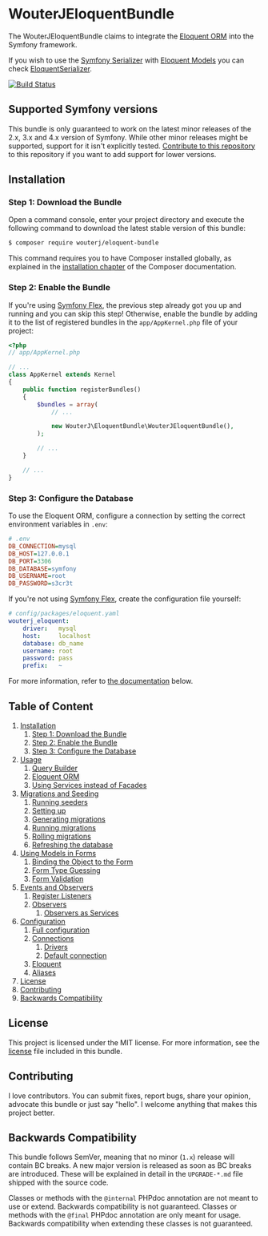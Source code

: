 # WouterJEloquentBundle

The WouterJEloquentBundle claims to integrate the [Eloquent ORM][eloquent]
into the Symfony framework.

If you wish to use the [Symfony Serializer][serializer] with [Eloquent Models][eloquent-model] you can check [EloquentSerializer][eloquent-serializer].

[![Build Status](https://travis-ci.org/wouterj/WouterJEloquentBundle.svg?branch=master)](https://travis-ci.org/wouterj/WouterJEloquentBundle)


## Supported Symfony versions

This bundle is only guaranteed to work on the latest minor releases of the
2.x, 3.x and 4.x version of Symfony. While other minor releases might be
supported, support for it isn't explicitly tested. [Contribute to this repository](#contributing)
to this repository if you want to add support for lower versions.


## Installation

### Step 1: Download the Bundle

Open a command console, enter your project directory and execute the
following command to download the latest stable version of this bundle:

```bash
$ composer require wouterj/eloquent-bundle
```

This command requires you to have Composer installed globally, as explained
in the [installation chapter][composer] of the Composer documentation.


### Step 2: Enable the Bundle

If you're using [Symfony Flex][symfony-flex], the previous step already got
you up and running and you can skip this step! Otherwise, enable the bundle
by adding it to the list of registered bundles in the `app/AppKernel.php`
file of your project:

```php
<?php
// app/AppKernel.php

// ...
class AppKernel extends Kernel
{
    public function registerBundles()
    {
        $bundles = array(
            // ...

            new WouterJ\EloquentBundle\WouterJEloquentBundle(),
        );

        // ...
    }

    // ...
}
```


### Step 3: Configure the Database

To use the Eloquent ORM, configure a connection by setting the correct environment
variables in `.env`:

```ini
# .env
DB_CONNECTION=mysql
DB_HOST=127.0.0.1
DB_PORT=3306
DB_DATABASE=symfony
DB_USERNAME=root
DB_PASSWORD=s3cr3t
```

If you're not using [Symfony Flex][symfony-flex], create the configuration file
yourself:

```yaml
# config/packages/eloquent.yaml
wouterj_eloquent:
    driver:   mysql
    host:     localhost
    database: db_name
    username: root
    password: pass
    prefix:   ~
```

For more information, refer to [the documentation](#table-of-content) below.


## Table of Content

1. [Installation](#installation)
    1. [Step 1: Download the Bundle](#step-1-download-the-bundle)
    1. [Step 2: Enable the Bundle](#step-2-enable-the-bundle)
    1. [Step 3: Configure the Database](#step-3-configure-the-database)
1. [Usage](Resources/docs/usage.rst)
    1. [Query Builder](Resources/docs/usage.rst#query-builder)
    1. [Eloquent ORM](Resources/docs/usage.rst#eloquent-orm)
    1. [Using Services instead of Facades](Resources/docs/usage.rst#using-services-instead-of-facades)
1. [Migrations and Seeding](Resources/docs/migrations.rst)
    1. [Running seeders](Resources/docs/migrations.rst#running-seeders)
    1. [Setting up](Resources/docs/migrations.rst#setting-up)
    1. [Generating migrations](Resources/docs/migrations.rst#generating-migrations)
    1. [Running migrations](Resources/docs/migrations.rst#running-migrations)
    1. [Rolling migrations](Resources/docs/migrations.rst#rolling-back-migrations)
    1. [Refreshing the database](Resources/docs/migrations.rst#refreshing-the-database)
1. [Using Models in Forms](Resources/docs/forms.rst)
    1. [Binding the Object to the Form](Resources/docs/forms.rst#binding-the-object-to-the-form)
    1. [Form Type Guessing](Resources/docs/forms.rst#form-type-guessing)
    1. [Form Validation](Resources/docs/forms.rst#form-validation)
1. [Events and Observers](Resources/docs/events.rst)
    1. [Register Listeners](Resources/docs/events.rst#register-listeners)
    1. [Observers](Resources/docs/events.rst#observers)
        1. [Observers as Services](Resources/docs/events.rst#observers-as-services)
1. [Configuration](Resources/docs/configuration.rst)
    1. [Full configuration](Resources/docs/configuration.rst#full-configuration)
    1. [Connections](Resources/docs/configuration.rst#connections)
        1. [Drivers](Resources/docs/configuration.rst#drivers)
        1. [Default connection](Resources/docs/configuration.rst#default-connection)
    1. [Eloquent](Resources/docs/configuration.rst#eloquent)
    1. [Aliases](Resources/docs/configuration.rst#aliases)
1. [License][LICENSE]
1. [Contributing](#contributing)
1. [Backwards Compatibility](#backwards-compatibility)


## License

This project is licensed under the MIT license. For more information, see the
[license][license] file included in this bundle.


## Contributing

I love contributors. You can submit fixes, report bugs, share your opinion,
advocate this bundle or just say "hello". I welcome anything that makes this
project better.


## Backwards Compatibility

This bundle follows SemVer, meaning that no minor (`1.x`) release will contain
BC breaks. A new major version is released as soon as BC breaks are introduced.
These will be explained in detail in the `UPGRADE-*.md` file shipped with the
source code.

Classes or methods with the `@internal` PHPdoc annotation are not meant to use
or extend.  Backwards compatibility is not guaranteed. Classes or methods with
the `@final` PHPdoc annotation are only meant for usage. Backwards
compatibility when extending these classes is not guaranteed.


[serializer]: http://symfony.com/doc/current/components/serializer.html
[eloquent-model]: https://laravel.com/docs/5.4/eloquent#eloquent-model-conventions
[eloquent-serializer]: https://github.com/theofidry/EloquentSerializer/blob/master/README.md
[eloquent]: http://laravel.com/docs/database
[composer]: https://getcomposer.org/doc/00-intro.md
[symfony-flex]: https://symfony.com/doc/current/setup/flex.html
[docs]: Resources/docs/index.rst
[license]: LICENSE
[cs]: http://symfony.com/doc/current/contributing/code/standards.html

